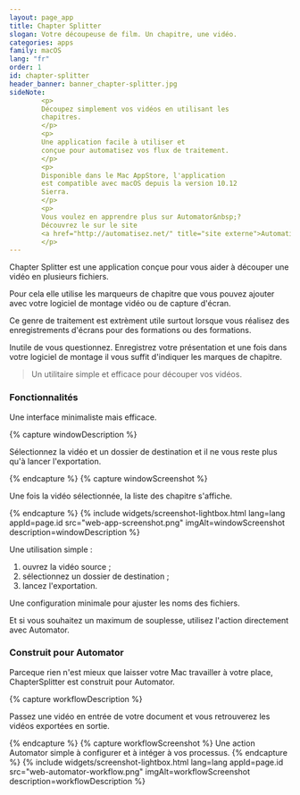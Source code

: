 ```yaml
---
layout: page_app
title: Chapter Splitter
slogan: Votre découpeuse de film. Un chapitre, une vidéo.
categories: apps
family: macOS
lang: "fr"
order: 1
id: chapter-splitter
header_banner: banner_chapter-splitter.jpg
sideNote:
        <p>
        Découpez simplement vos vidéos en utilisant les
        chapitres.
        </p>
        <p>
        Une application facile à utiliser et 
        conçue pour automatisez vos flux de traitement.
        </p>
        <p>
        Disponible dans le Mac AppStore, l'application
        est compatible avec macOS depuis la version 10.12
        Sierra.
        </p>
        <p>
        Vous voulez en apprendre plus sur Automator&nbsp;?
        Découvrez le sur le site 
        <a href="http://automatisez.net/" title="site externe">Automatisez.net&nbsp;!</a>
        </p>
---
```


Chapter Splitter est une application conçue pour vous aider à découper
une vidéo en plusieurs fichiers.

Pour cela elle utilise les marqueurs de chapitre que vous pouvez
ajouter avec votre logiciel de montage vidéo ou de capture d'écran.

Ce genre de traitement est extrèment utile surtout lorsque vous réalisez
des enregistrements d'écrans pour des formations ou des formations.

Inutile de vous questionnez. 
Enregistrez votre présentation et une fois dans votre logiciel de montage
il vous suffit d'indiquer les marques de chapitre. 

> Un utilitaire simple et efficace pour découper vos vidéos.

### Fonctionnalités

Une interface minimaliste mais efficace.

{% capture windowDescription %}

Sélectionnez la vidéo et un dossier de destination
et il ne vous reste plus qu'à lancer l'exportation.

{% endcapture %}
{% capture windowScreenshot %}

Une fois la vidéo sélectionnée, la liste des chapitre s'affiche.

{% endcapture %}
{% include widgets/screenshot-lightbox.html 
        lang=lang 
        appId=page.id 
        src="web-app-screenshot.png" imgAlt=windowScreenshot
        description=windowDescription %}

Une utilisation simple :

1. ouvrez la vidéo source ;
2. sélectionnez un dossier de destination ;
3. lancez l'exportation.

Une configuration minimale pour ajuster les noms des fichiers.

Et si vous souhaitez un maximum de souplesse, utilisez l'action
directement avec Automator.

### Construit pour Automator

Parceque rien n'est mieux que laisser votre Mac
travailler à votre place, ChapterSplitter est
construit pour Automator.

{% capture workflowDescription %}

Passez une vidéo en entrée de votre document
et vous retrouverez les vidéos exportées en
sortie.

{% endcapture %}
{% capture workflowScreenshot %}
Une action Automator simple à configurer et 
à intéger à vos processus.
{% endcapture %}
{% include widgets/screenshot-lightbox.html 
        lang=lang 
        appId=page.id 
        src="web-automator-workflow.png" imgAlt=workflowScreenshot
        description=workflowDescription %}

